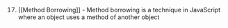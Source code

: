 17. [[Method Borrowing]] - Method borrowing is a technique in JavaScript where an object uses a method of another object